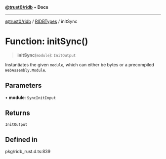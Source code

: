 [**@trust0/ridb**](../../../README.md) • **Docs**

***

[@trust0/ridb](../../../README.md) / [RIDBTypes](../README.md) / initSync

# Function: initSync()

> **initSync**(`module`): `InitOutput`

Instantiates the given `module`, which can either be bytes or
a precompiled `WebAssembly.Module`.

## Parameters

• **module**: `SyncInitInput`

## Returns

`InitOutput`

## Defined in

pkg/ridb\_rust.d.ts:839
